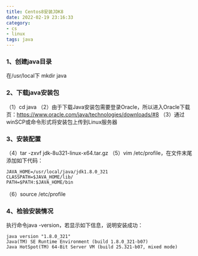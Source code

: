```yaml
---
title: Centos8安装JDK8
date: 2022-02-19 23:16:33
category:
- cs
- linux
tags: java
---
```


### 1、创建java目录
在/usr/local下 mkdir java

### 2、下载java安装包
（1）cd java
（2）由于下载Java安装包需要登录Oracle，所以进入Oracle下载页：https://www.oracle.com/java/technologies/downloads/#8
（3）通过winSCP或命令形式将安装包上传到Linux服务器

### 3、安装配置
（4）tar -zxvf jdk-8u321-linux-x64.tar.gz
（5）vim /etc/profile，在文件末尾添加如下代码：
```
JAVA_HOME=/usr/local/java/jdk1.8.0_321
CLASSPATH=$JAVA_HOME/lib/
PATH=$PATH:$JAVA_HOME/bin
```
（6）source /etc/profile

### 4、检验安装情况
执行命令java -version，若显示如下信息，说明安装成功：
```
java version "1.8.0_321"
Java(TM) SE Runtime Environment (build 1.8.0_321-b07)
Java HotSpot(TM) 64-Bit Server VM (build 25.321-b07, mixed mode)
```

